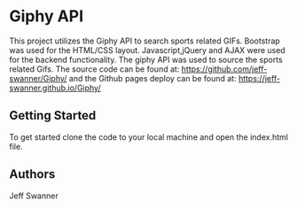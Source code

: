 # Giphy API

This project utilizes the Giphy API to search sports related GIFs. Bootstrap was used for the HTML/CSS layout. Javascript,jQuery and AJAX were used for the backend functionality. The giphy API was used to source the sports related Gifs. The source code can be found at: https://github.com/jeff-swanner/Giphy/ and the Github pages deploy can be found at: https://jeff-swanner.github.io/Giphy/

## Getting Started

To get started clone the code to your local machine and open the index.html file. 

## Authors

Jeff Swanner